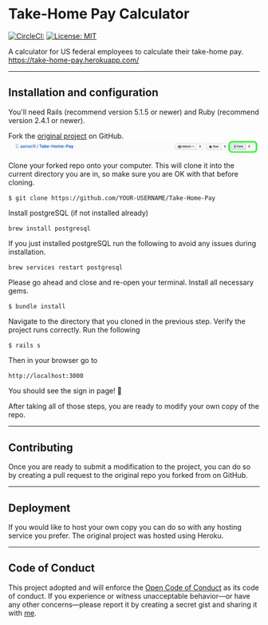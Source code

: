 # Take-Home Pay Calculator
[![CircleCI:](https://circleci.com/gh/aamarill/Take-Home-Pay.svg?style=svg)](https://circleci.com/gh/aamarill/Take-Home-Pay)
[![License: MIT](https://img.shields.io/badge/License-MIT-yellow.svg)](https://opensource.org/licenses/MIT)

A calculator for US federal employees to calculate their take-home pay.
https://take-home-pay.herokuapp.com/

***
## Installation and configuration

You'll need Rails (recommend version 5.1.5 or newer) and Ruby (recommend version
  2.4.1 or newer).
  
Fork the [original project](https://github.com/aamarill/Take-Home-Pay) on GitHub.
![alt title](app/assets/images/forking_screenshot.png)

Clone your forked repo onto your computer. This will clone it into the current directory you are in, so make sure you are OK with that before cloning.
``` shell
$ git clone https://github.com/YOUR-USERNAME/Take-Home-Pay
```

Install postgreSQL (if not installed already)
```
brew install postgresql
```

If you just installed postgreSQL run the following to avoid any issues during installation.
```
brew services restart postgresql
```

Please go ahead and close and re-open your terminal.
Install all necessary gems.
```shell
$ bundle install
```

Navigate to the directory that you cloned in the previous step.
Verify the project runs correctly.
Run the following
```shell
$ rails s
```

Then in your browser go to 
```
http://localhost:3000
```
You should see the sign in page! :tada:

After taking all of those steps, you are ready to modify your own copy of the
repo.

***

## Contributing
Once you are ready to submit a modification to the project, you can do so by
creating a pull request to the original repo you forked from on GitHub.

***

## Deployment
If you would like to host your own copy you can do so with any hosting service
you prefer. The original project was hosted using Heroku.

***

## Code of Conduct
This project adopted and will enforce the [Open Code of Conduct](http://todogroup.org/opencodeofconduct/)
as its code of conduct. If you experience or witness unacceptable behavior—or have any other concerns—please report it by creating a secret gist and sharing it with [me](https://github.com/aamarill).
